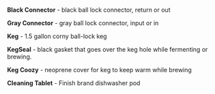**Black Connector** - black ball lock connector, return or out

**Gray Connector** - gray ball lock connector, input or in

**Keg** - 1.5 gallon corny ball-lock keg

**KegSeal** - black gasket that goes over the keg hole while fermenting or brewing.

**Keg Coozy** - neoprene cover for keg to keep warm while brewing

**Cleaning Tablet** - Finish brand dishwasher pod